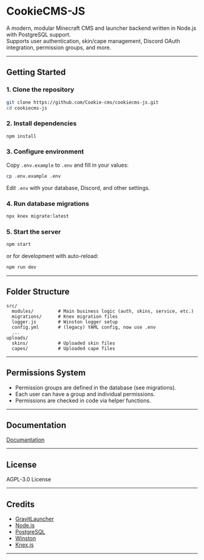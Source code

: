 # CookieCMS-JS

A modern, modular Minecraft CMS and launcher backend written in Node.js with PostgreSQL support.  
Supports user authentication, skin/cape management, Discord OAuth integration, permission groups, and more.

---

## Getting Started

### 1. Clone the repository

```bash
git clone https://github.com/Cookie-cms/cookiecms-js.git
cd cookiecms-js
```

### 2. Install dependencies

```bash
npm install
```

### 3. Configure environment

Copy `.env.example` to `.env` and fill in your values:

```bash
cp .env.example .env
```

Edit `.env` with your database, Discord, and other settings.

### 4. Run database migrations

```bash
npx knex migrate:latest
```

### 5. Start the server

```bash
npm start
```
or for development with auto-reload:
```bash
npm run dev
```

---

## Folder Structure

```
src/
  modules/         # Main business logic (auth, skins, service, etc.)
  migrations/      # Knex migration files
  logger.js        # Winston logger setup
  config.yml       # (legacy) YAML config, now use .env
  ...
uploads/
  skins/           # Uploaded skin files
  capes/           # Uploaded cape files
```

---

## Permissions System

- Permission groups are defined in the database (see migrations).
- Each user can have a group and individual permissions.
- Permissions are checked in code via helper functions.

---

## Documentation

[Documantation](https://wikicms.coffeedev.dev/)


---

## License

AGPL-3.0 License

---

## Credits

- [GravitLauncher](https://github.com/GravitLauncher)
- [Node.js](https://nodejs.org/)
- [PostgreSQL](https://www.postgresql.org/)
- [Winston](https://github.com/winstonjs/winston)
- [Knex.js](http://knexjs.org/)

---
